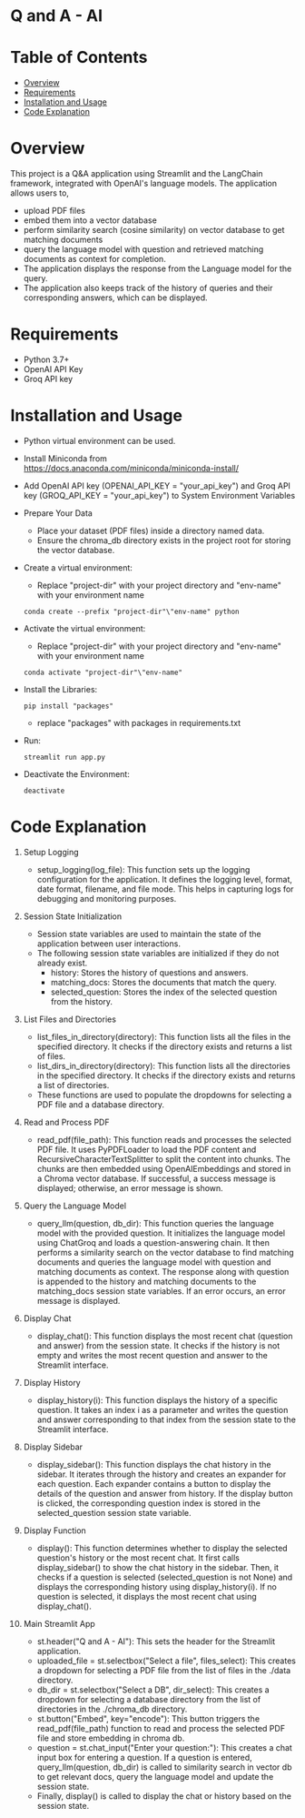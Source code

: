 # Q and A - AI

# Table of Contents
- [Overview](#overview) 
- [Requirements](#requirements)
- [Installation and Usage](#installation-and-usage)
- [Code Explanation](#code-explanation)

# Overview
This project is a Q&A application using Streamlit and the LangChain framework, integrated with OpenAI's language models. The application allows users to,
- upload PDF files
- embed them into a vector database
- perform similarity search (cosine similarity) on vector database to get matching documents
- query the language model with question and retrieved matching documents as context for completion.
- The application displays the response from the Language model for the query.
- The application also keeps track of the history of queries and their corresponding answers, which can be displayed.

# Requirements
- Python 3.7+
- OpenAI API Key
- Groq API key

# Installation and Usage
- Python virtual environment can be used.
- Install Miniconda from https://docs.anaconda.com/miniconda/miniconda-install/
- Add OpenAI API key (OPENAI_API_KEY = "your_api_key") and Groq API key (GROQ_API_KEY = "your_api_key") to System Environment Variables
- Prepare Your Data
    - Place your dataset (PDF files) inside a directory named data.
    - Ensure the chroma_db directory exists in the project root for storing the vector database.
- Create a virtual environment:
    - Replace "project-dir" with your project directory and "env-name" with your environment name
       
  ```
  conda create --prefix "project-dir"\"env-name" python
  ```
- Activate the virtual environment:
    - Replace "project-dir" with your project directory and "env-name" with your environment name
  
  ```
  conda activate "project-dir"\"env-name"
  ```
- Install the Libraries:
  ```
  pip install "packages"
  ```
  - replace "packages" with packages in requirements.txt
- Run:
  ```
  streamlit run app.py
  ```
- Deactivate the Environment:
  ```
  deactivate
  ```

# Code Explanation
1. Setup Logging
    - setup_logging(log_file): This function sets up the logging configuration for the application. It defines the logging level, format, date format, filename, and file mode. This helps in capturing logs for debugging and monitoring purposes.

2. Session State Initialization
   - Session state variables are used to maintain the state of the application between user interactions.
   - The following session state variables are initialized if they do not already exist.
      - history: Stores the history of questions and answers.
      - matching_docs: Stores the documents that match the query.
      - selected_question: Stores the index of the selected question from the history.

4. List Files and Directories
    - list_files_in_directory(directory): This function lists all the files in the specified directory. It checks if the directory exists and returns a list of files.
    - list_dirs_in_directory(directory): This function lists all the directories in the specified directory. It checks if the directory exists and returns a list of directories.
    - These functions are used to populate the dropdowns for selecting a PDF file and a database directory.

5. Read and Process PDF
    - read_pdf(file_path): This function reads and processes the selected PDF file. It uses PyPDFLoader to load the PDF content and RecursiveCharacterTextSplitter to split the content into chunks. The chunks are then embedded using OpenAIEmbeddings and stored in a Chroma vector database. If successful, a success message is displayed; otherwise, an error message is shown.

6. Query the Language Model
    - query_llm(question, db_dir): This function queries the language model with the provided question. It initializes the language model using ChatGroq and loads a question-answering chain. It then performs a similarity search on the vector database to find matching documents and queries the language model with question and matching documents as context. The response along with question is appended to the history and matching documents to the matching_docs session state variables. If an error occurs, an error message is displayed.

7. Display Chat
    - display_chat(): This function displays the most recent chat (question and answer) from the session state. It checks if the history is not empty and writes the most recent question and answer to the Streamlit interface.

8. Display History
    - display_history(i): This function displays the history of a specific question. It takes an index i as a parameter and writes the question and answer corresponding to that index from the session state to the Streamlit interface.

9. Display Sidebar
    - display_sidebar(): This function displays the chat history in the sidebar. It iterates through the history and creates an expander for each question. Each expander contains a button to display the details of the question and answer from history. If the display button is clicked, the corresponding question index is stored in the selected_question session state variable.

10. Display Function
    - display(): This function determines whether to display the selected question's history or the most recent chat. It first calls display_sidebar() to show the chat history in the sidebar. Then, it checks if a question is selected (selected_question is not None) and displays the corresponding history using display_history(i). If no question is selected, it displays the most recent chat using display_chat().

11. Main Streamlit App
    - st.header("Q and A - AI"): This sets the header for the Streamlit application.
    - uploaded_file = st.selectbox("Select a file", files_select): This creates a dropdown for selecting a PDF file from the list of files in the ./data directory.
    - db_dir = st.selectbox("Select a DB", dir_select): This creates a dropdown for selecting a database directory from the list of directories in the ./chroma_db directory.
    - st.button("Embed", key="encode"): This button triggers the read_pdf(file_path) function to read and process the selected PDF file and store embedding in chroma db.
    - question = st.chat_input("Enter your question:"): This creates a chat input box for entering a question. If a question is entered, query_llm(question, db_dir) is called to similarity search in vector db to get relevant docs, query the language model and update the session state.
    - Finally, display() is called to display the chat or history based on the session state.
